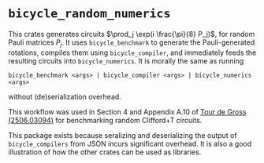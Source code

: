 # `bicycle_random_numerics`

This crates generates circuits $\prod_j \exp(i \frac{\pi}{8} P_j)$, for random Pauli matrices $P_j$.
It uses `bicycle_benchmark` to generate the Pauli-generated rotations,
compiles them using `bicycle_compiler`,
and immediately feeds the resulting circuits into `bicycle_numerics`.
It is morally the same as running
```
bicycle_benchmark <args> | bicycle_compiler <args> | bicycle_numerics <args>
```
without (de)serialization overhead.


This workflow was used in Section 4 and Appendix A.10 of [Tour de Gross (2506.03094)](https://arxiv.org/abs/2506.03094) for benchmarking random Clifford+T circuits.

This package exists because seralizing and deserializing the output of `bicycle_compilers` from JSON incurs significant overhead.
It is also a good illustration of how the other crates can be used as libraries.